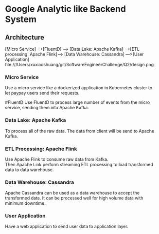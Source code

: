 # Google Analytic like Backend System

## Architecture

[Micro Service] —>[FluentD] —> [Data Lake: Apache Kafka] —>[ETL processing: Apache Flink]—> [Data Warehouse: Cassandra] ―>[User Application]
file:///Users/xuxiaoshuang/git/SoftwareEngineerChallenge/Q2/design.png

### Micro Service
Use a micro service like a dockerized application in Kubernetes cluster to let paypay users send their requests.

#FluentD
Use FluentD to process large number of events from the micro service, sending them into Apache Kafka.

### Data Lake: Apache Kafka
To process all of the raw data. The data from client will be send to Apache Kafka.

### ETL Processing: Apache Flink
Use Apache Flink to consume raw data from Kafka. 	
Then Apache Link perform streaming ETL processing to load transformed data to data warehouse.

### Data Warehouse: Cassandra
Apache Cassandra can be used as a data warehouse to accept the transformed data. It can be processed well for high volume data with minimum downtime.

### User Application
Have a web application to send user data to application layer.